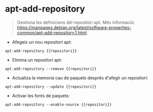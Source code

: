 # apt-add-repository

> Gestiona les definicions del repositori apt.
> Més informació: <https://manpages.debian.org/latest/software-properties-common/apt-add-repository.1.html>.

- Afegeix un nou repositori apt:

`apt-add-repository {{repositori}}`

- Elimina un repositori apt:

`apt-add-repository --remove {{repositori}}`

- Actualiza la memoria cau de paquets després d'afegir un repositori:

`apt-add-repository --update {{repositori}}`

- Activar les fonts de paquets:

`apt-add-repository --enable-source {{repositori}}`
